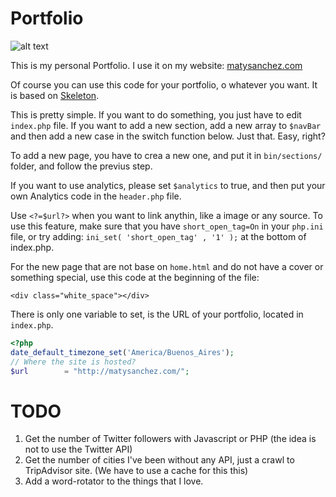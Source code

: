 Portfolio
=====

![alt text](http://matysanchez.com/images/logo.png "matysanchez.com")

This is my personal Portfolio. I use it on my website: [matysanchez.com](http://matysanchez.com/)

Of course you can use this code for your portfolio, o whatever you want. It is based on [Skeleton](http://getskeleton.com/).

This is pretty simple. If you want to do something, you just have to edit ``index.php`` file. If you want to add a new section, add a new array to ``$navBar`` and then add a new case in the switch function below. Just that. Easy, right?

To add a new page, you have to crea a new one, and put it in ``bin/sections/`` folder, and follow the previus step.

If you want to use analytics, please set ``$analytics`` to true, and then put your own Analytics code in the ``header.php`` file.

Use ``<?=$url?>`` when you want to link anythin, like a image or any source. To use this feature, make sure that you have ``short_open_tag=On`` in your ``php.ini`` file, or try adding: ``ini_set( 'short_open_tag' , '1' );`` at the bottom of index.php.

For the new page that are not base on ``home.html`` and do not have a cover or something special, use this code at the beginning of the file:
```
<div class="white_space"></div>
```

There is only one variable to set, is the URL of your portfolio, located in ``index.php``.
 ```php
<?php
date_default_timezone_set('America/Buenos_Aires');
// Where the site is hosted?
$url        = "http://matysanchez.com/";
 ```

TODO
=====
1. Get the number of Twitter followers with Javascript or PHP (the idea is not to use the Twitter API)
2. Get the number of cities I've been without any API, just a crawl to TripAdvisor site. (We have to use a cache for this this)
3. Add a word-rotator to the things that I love.